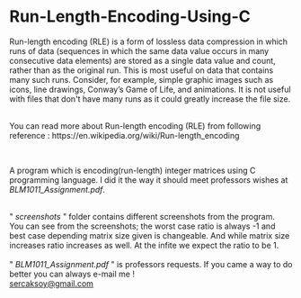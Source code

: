 # Run-Length-Encoding-Using-C
<p>Run-length encoding (RLE) is a form of lossless data compression in which runs of data (sequences in which the same data value occurs in many consecutive data elements) are stored as a single data value and count, rather than as the original run. This is most useful on data that contains many such runs. Consider, for example, simple graphic images such as icons, line drawings, Conway’s Game of Life, and animations. It is not useful with files that don't have many runs as it could greatly increase the file size.</p>
</br>You can read more about Run-length encoding (RLE) from following reference : https://en.wikipedia.org/wiki/Run-length_encoding

</br><p>A program which is encoding(run-length) integer matrices using C programming language. I did it the way it should meet professors wishes at <i>BLM1011_Assignment.pdf</i>. </p></br>
" <i>screenshots</i> " folder contains different screenshots from the program.</br>You can see from the screenshots; the worst case ratio is always -1 and best case depending matrix size given is changeable. And while matrix size increases ratio increases as well. At the infite we expect the ratio to be 1.</br></br>
" <i>BLM1011_Assignment.pdf</i> " is professors requests. If you came a way to do better you can always e-mail me !
</br> <u>sercaksoy@gmail.com</u>
